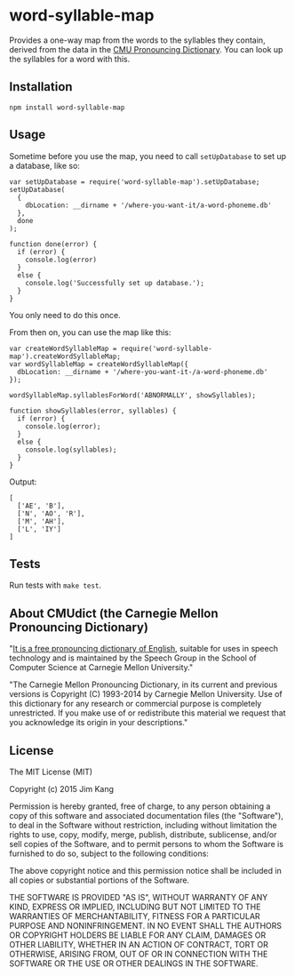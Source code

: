 word-syllable-map
==================

Provides a one-way map from the words to the syllables they contain, derived from the data in the [CMU Pronouncing Dictionary](http://www.speech.cs.cmu.edu/cgi-bin/cmudict). You can look up the syllables for a word with this.

Installation
------------

    npm install word-syllable-map

Usage
-----

Sometime before you use the map, you need to call `setUpDatabase` to set up a database, like so:

    var setUpDatabase = require('word-syllable-map').setUpDatabase;
    setUpDatabase(
      {
        dbLocation: __dirname + '/where-you-want-it/a-word-phoneme.db'
      },
      done
    );

    function done(error) {
      if (error) {
        console.log(error)
      }
      else {
        console.log('Successfully set up database.');
      }
    }

You only need to do this once.

From then on, you can use the map like this:

    var createWordSyllableMap = require('word-syllable-map').createWordSyllableMap;
    var wordSyllableMap = createWordSyllableMap({
      dbLocation: __dirname + '/where-you-want-it-/a-word-phoneme.db'
    });

    wordSyllableMap.syllablesForWord('ABNORMALLY', showSyllables);

    function showSyllables(error, syllables) {
      if (error) {
        console.log(error);
      }
      else {
        console.log(syllables);
      }
    }

Output:

    [
      ['AE', 'B'], 
      ['N', 'AO', 'R'],
      ['M', 'AH'], 
      ['L', 'IY']
    ]

Tests
-----

Run tests with `make test`.

About CMUdict (the Carnegie Mellon Pronouncing Dictionary)
----------------------------------------------------------

"[It is a free pronouncing dictionary of English](http://www.speech.cs.cmu.edu/cgi-bin/cmudict), suitable for uses in speech
technology and is maintained by the Speech Group in the School of
Computer Science at Carnegie Mellon University."

"The Carnegie Mellon Pronouncing Dictionary, in its current and
previous versions is Copyright (C) 1993-2014 by Carnegie Mellon
University.  Use of this dictionary for any research or commercial
purpose is completely unrestricted.  If you make use of or
redistribute this material we request that you acknowledge its
origin in your descriptions."

License
-------

The MIT License (MIT)

Copyright (c) 2015 Jim Kang

Permission is hereby granted, free of charge, to any person obtaining a copy
of this software and associated documentation files (the "Software"), to deal
in the Software without restriction, including without limitation the rights
to use, copy, modify, merge, publish, distribute, sublicense, and/or sell
copies of the Software, and to permit persons to whom the Software is
furnished to do so, subject to the following conditions:

The above copyright notice and this permission notice shall be included in
all copies or substantial portions of the Software.

THE SOFTWARE IS PROVIDED "AS IS", WITHOUT WARRANTY OF ANY KIND, EXPRESS OR
IMPLIED, INCLUDING BUT NOT LIMITED TO THE WARRANTIES OF MERCHANTABILITY,
FITNESS FOR A PARTICULAR PURPOSE AND NONINFRINGEMENT. IN NO EVENT SHALL THE
AUTHORS OR COPYRIGHT HOLDERS BE LIABLE FOR ANY CLAIM, DAMAGES OR OTHER
LIABILITY, WHETHER IN AN ACTION OF CONTRACT, TORT OR OTHERWISE, ARISING FROM,
OUT OF OR IN CONNECTION WITH THE SOFTWARE OR THE USE OR OTHER DEALINGS IN
THE SOFTWARE.
